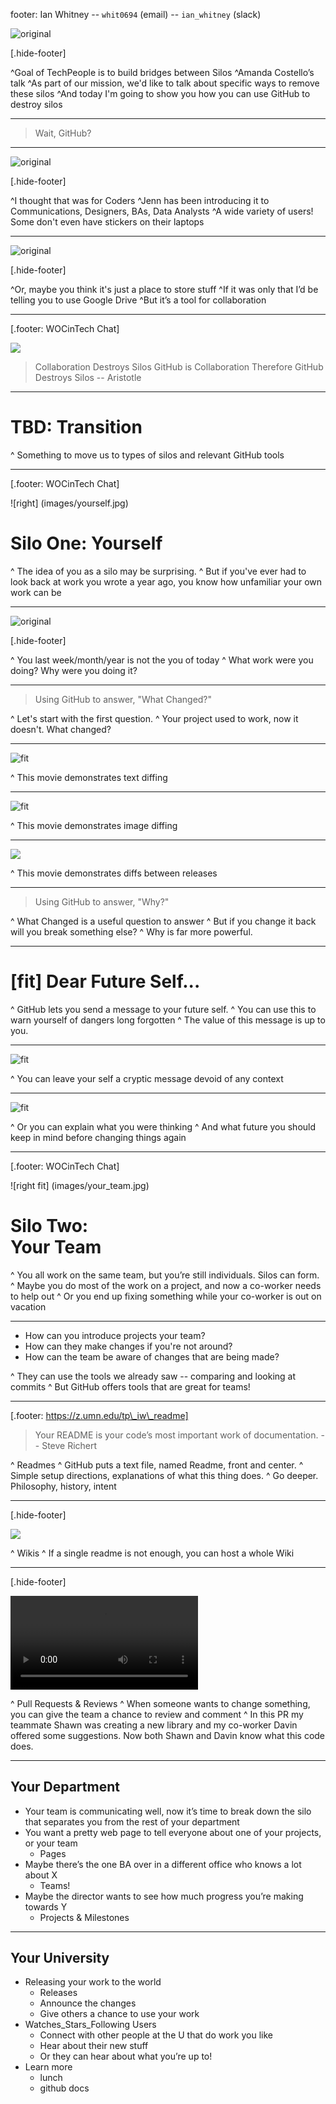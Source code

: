 footer: Ian Whitney -- `whit0694` (email) --  `ian_whitney` (slack)

![original](images/silo_destruction_with_github.jpg)

[.hide-footer]

^Goal of TechPeople is to build bridges between Silos
^Amanda Costello’s talk
^As part of our mission, we'd like to talk about specific ways to remove these silos
^And today I'm going to show you how you can use GitHub to destroy silos


---

> Wait, GitHub?

---

![original](images/hacker_laptop.jpg)

[.hide-footer]

^I thought that was for Coders
^Jenn has been introducing it to Communications, Designers, BAs, Data Analysts
^A wide variety of users! Some don't even have stickers on their laptops

---

![original](images/file_cabinets.jpg)

[.hide-footer]

^Or, maybe you think it's just a place to store stuff
^If it was only that I’d be telling you to use Google Drive
^But it’s a tool for collaboration

---
[.footer: WOCinTech Chat]

![](images/collaboration.jpg)

> Collaboration Destroys Silos
> GitHub is Collaboration
> Therefore GitHub Destroys Silos
-- Aristotle

---

# TBD: Transition

^ Something to move us to types of silos and relevant GitHub tools

---

[.footer: WOCinTech Chat]

![right] (images/yourself.jpg)


# Silo One: Yourself

^ The idea of you as a silo may be surprising.
^ But if you've ever had to look back at work you wrote a year ago, you know how unfamiliar your own work can be

---

![original](images/doctors_who.jpg)

[.hide-footer]

^ You last week/month/year is not the you of today
^ What work were you doing? Why were you doing it?

---

> Using GitHub to answer, "What Changed?"

^ Let's start with the first question. 
^ Your project used to work, now it doesn't. What changed?

---

![fit](images/diff_example.png)

^ This movie demonstrates text diffing

---

![fit](images/images_onion_view.gif)

^ This movie demonstrates image diffing

---

![](images/repo_compare.gif)

^ This movie demonstrates diffs between releases

---

> Using GitHub to answer, "Why?"

^ What Changed is a useful question to answer
^ But if you change it back will you break something else?
^ Why is far more powerful.

---

# [fit] Dear Future Self...

^ GitHub lets you send a message to your future self.
^ You can use this to warn yourself of dangers long forgotten
^ The value of this message is up to you.

---

![fit](images/bad_commit.png)

^ You can leave your self a cryptic message devoid of any context

---

![fit](images/good_commit.png)

^ Or you can explain what you were thinking
^ And what future you should keep in mind before changing things again

---

[.footer: WOCinTech Chat]

![right fit] (images/your_team.jpg)

# Silo Two:<br />Your Team

^ You all work on the same team, but you’re still individuals. Silos can form.
^ Maybe you do most of the work on a project, and now a co-worker needs to help out
^ Or you end up fixing something while your co-worker is out on vacation

---

- How can you introduce projects your team?
- How can they make changes if you're not around?
- How can the team be aware of changes that are being made?

^ They can use the tools we already saw -- comparing and looking at commits
^ But GitHub offers tools that are great for teams!

---

[.footer: https://z.umn.edu/tp\_iw\_readme]

> Your README is your code’s most important work of documentation.
-- Steve Richert

^ Readmes
	^ GitHub puts a text file, named Readme, front and center.
	^ Simple setup directions, explanations of what this thing does.
	^ Go deeper. Philosophy, history, intent

---

[.hide-footer]

![](images/wiki.png)

^ Wikis
	^ If a single readme is not enough, you can host a whole Wiki

---

[.hide-footer]

![autoplay loop mute](movies/pr.mov)

^ Pull Requests & Reviews
	^ When someone wants to change something, you can give the team a chance to review and comment
  ^ In this PR my teammate Shawn was creating a new library and my co-worker Davin offered some suggestions. Now both Shawn and Davin know what this code does.

---

## Your Department
- Your team is communicating well, now it’s time to break down the silo that separates you from the rest of your department
- You want a pretty web page to tell everyone about one of your projects, or your team
	- Pages
- Maybe there’s the one BA over in a different office who knows a lot about X
	- Teams!
- Maybe the director wants to see how much progress you’re making towards Y
	- Projects & Milestones
---

## Your University
- Releasing your work to the world
	- Releases
	- Announce the changes
	- Give others a chance to use your work
- Watches_Stars_Following Users
	- Connect with other people at the U that do work you like
	- Hear about their new stuff
	- Or they can hear about what you’re up to!
- Learn more
	- lunch
	- github docs
